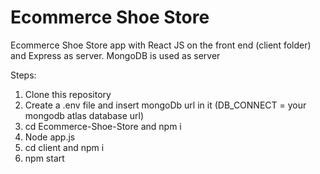 # Ecommerce Shoe Store


Ecommerce Shoe Store app with React JS on the front end (client folder) and Express as server. MongoDB is used as server

Steps:
1. Clone this repository
2. Create a .env file and insert mongoDb url in it (DB_CONNECT = your mongodb atlas database url)
3. cd Ecommerce-Shoe-Store and npm i
4. Node app.js
5. cd client and npm i
6. npm start

 
